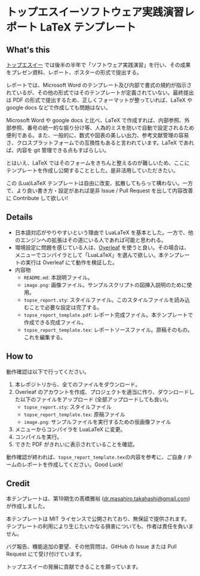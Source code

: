 # トップエスイーソフトウェア実践演習レポート LaTeX テンプレート

## What's this

[トップエスイー](https://www.topse.jp) では後半の半年で「ソフトウェア実践演習」を行い、その成果をプレゼン資料、レポート、ポスターの形式で提出する。

レポートでは、Microsoft Word のテンプレート及び内部で書式の規約が指示されているが、その他の形式ではそのテンプレートが定義されていない。最終提出は PDF の形式で提出するため、正しくフォーマットが整っていれば、LaTeX や google docs などで作成しても問題はない。

Microsoft Word や google docs と比べ、LaTeX で作成すれば、内部参照、外部参照、番号の統一的な振り分け等、人為的ミスを防いで自動で設定されるため便利である。また、一般的に、数式や図表の美しい出力、参考文献管理の容易さ、クロスプラットフォームでの互換性もあると言われています。LaTeX であれば、内容を git 管理できる点もすばらしい。

とはいえ、LaTeX ではそのフォームをきちんと整えるのが難しいため、ここにテンプレートを作成し公開することとした。是非活用していただきたい。

この (Lua)LaTeX テンプレートは自由に改変、拡散してもらって構わない。一方で、より良い書き方・設定があれば是非 Issue / Pull Request を出して内容改善に Contribute して欲しい!

## Details

- 日本語対応がやりやすいという理由で LuaLaTeX を基本とした。一方で、他のエンジンへの拡張はその道にいる人であれば可能と思われる。
- 環境設定に問題を感じている人は、[Overleaf](https://ja.overleaf.com/) を使うと良い。その場合は、メニューでコンパイラとして「LuaLaTeX」を選んで欲しい。本テンプレートの実行は Overleaf にて動作を検証した。
- 内容物
   - `README.md`: 本説明ファイル。
   - `image.png`: 画像ファイル。サンプルスクリプトの図挿入説明のために使用。
   - `topse_report.sty`: スタイルファイル。このスタイルファイルを読み込むことで必要な設定は完了する。
   - `topse_report_template.pdf`: レポート完成ファイル。本テンプレートで作成できる完成ファイル。
   - `topse_report_template.tex`: レポートソースファイル。原稿そのもの。これを編集する。

## How to

動作確認は以下で行ってください。

1. 本レポジトリから、全てのファイルをダウンロード。
2. Overleaf のアカウントを作成、プロジェクトを適当に作り、ダウンロードした以下のファイルをアップロード (全部アップロードしても良い)。
   - `topse_report.sty`: スタイルファイル
   - `topse_report_template.tex`: 原稿ファイル
   - `image.png`: サンプルファイルを実行するための仮画像ファイル
3. メニューからコンパイラを LuaLaTeX に変更。
4. コンパイルを実行。
5. できた PDF がきれいに表示されていることを確認。

動作確認が終われば、`topse_report_template.tex`の内容を参考に、ご自身 / チームのレポートを作成してください。Good Luck!

## Credit

本テンプレートは、第19期生の髙橋雅裕 (dr.masahiro.takahashi@gmail.com) が作成しました。

本テンプレートは MIT ライセンスで公開されており、無保証で提供されます。テンプレートの利用により生じたいかなる損害についても、作者は責任を負いません。

バグ報告、機能追加の要望、その他質問は、GitHub の Issue または Pull Request にて受け付けています。

トップエスイーの発展に貢献できることを願っています。
